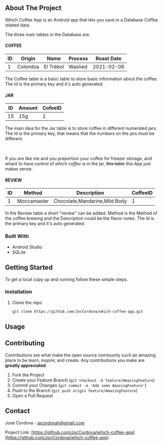 
<!-- ABOUT THE PROJECT -->
## About The Project
Which Coffee App is an Android app that lets you save in a Database Coffee related data.

The three main tables in the Database are:

#### COFFEE
|ID|Origin|Name|Process|Roast Date|
|---|---|---|---|---|
|1|Colombia|El Trébol|Washed|2021-02-06|

The Coffee table is a basic table to store basic information about the coffee.
The Id is the primary key and it's auto generated.

#### JAR
|ID|Amount|CofeeID|
|---|---|---|
|15|15g|1|

The main idea for the Jar table is to store coffee in different numerated jars.
The Id is the primary key, that means that the numbers on the jars must be different.

<br><br>
If you are like me and you preportion your coffee for freezer storage, and whant to have control of *which coffee* is in the jar, ~~this table~~ *this App* just makes sense.


#### REVIEW
|ID|Method|Description|CoffeeID|
|---|---|---|---|
|1|Moccamaster|Chocolate,Mandarine,Mild Body|1|

In the Review table a short "review" can be added. Method is the Method of the coffee brewing and the Description could be the flavor notes.
The Id is the primary key and it's auto generated.




### Built With

* Android Studio
* SQLite


<!-- GETTING STARTED -->
## Getting Started

To get a local copy up and running follow these simple steps.

### Installation

1. Clone the repo
   ```sh
   git clone https://github.com/JocCordova/which-coffee-app.git
   ```



<!-- USAGE EXAMPLES -->
## Usage




<!-- CONTRIBUTING -->
## Contributing

Contributions are what make the open source community such an amazing place to be learn, inspire, and create. Any contributions you make are **greatly appreciated**.

1. Fork the Project
2. Create your Feature Branch (`git checkout -b feature/AmazingFeature`)
3. Commit your Changes (`git commit -m 'Add some AmazingFeature'`)
4. Push to the Branch (`git push origin feature/AmazingFeature`)
5. Open a Pull Request


<!-- CONTACT -->
## Contact

Jose Cordova - jacordovah@gmail.com

Project Link: [https://github.com/JocCordova/which-coffee-app](https://github.com/JocCordova/which-coffee-app)


